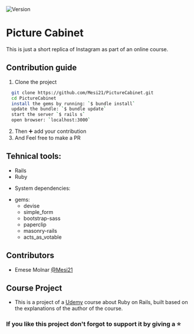 <img alt="Version" src="https://img.shields.io/badge/version-1.0.0-blue.svg?cacheSeconds=2592000" />

# Picture Cabinet

This is just a short replica of Instagram as part of an online course.

## Contribution guide

1. Clone the project
```bash
  git clone https://github.com/Mesi21/PictureCabinet.git
  cd PictureCabinet
  install the gems by running: `$ bundle install`
  update the bundle: `$ bundle update`
  start the server `$ rails s`
  open browser: `localhost:3000`
```

2. Then :heavy_plus_sign: add your contribution
3. And Feel free to make a PR

## Tehnical tools:

- Rails
- Ruby

* System dependencies:
- gems: 
    - devise
    - simple_form
    - bootstrap-sass
    - paperclip
    - masonry-rails
    - acts_as_votable

## Contributors

- Emese Molnar [@Mesi21](https://github.com/Mesi21)

## Course Project

- This is a project of a [Udemy](https://www.udemy.com/) course about Ruby on Rails, built based on the explanations of the author of the course. 

### If you like this project don't forgot to support it by giving a :star: 
